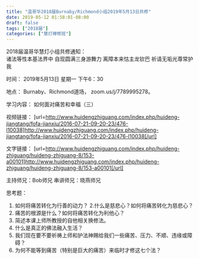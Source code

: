 ```yaml
---
title: "温哥华2018届Burnaby/Richmond小组2019年5月13日共修"
date: 2019-05-12 01:58:01-08:00
draft: false
tags: ["2018届"]
categories: ["慧灯禅修班"]
---
```

2018届温哥华慧灯小组共修通知：                                          
诸法等性本基法界中
自现圆满三身游舞力
离障本来怙主龙钦巴
祈请无垢光尊常护我

时间：
2019年5月13日 星期一 下午6：30

地点：
Burnaby、Richmond道场， zoom.us/j/7789995278。

学习内容：
如何面对痛苦和幸福（三）

视频链接：
[url=http://www.huidengzhiguang.com/index.php/huideng-jiangtang/fofa-jianxiu/2016-07-21-09-20-23/476-l10038]http://www.huidengzhiguang.com/index.php/huideng-jiangtang/fofa-jianxiu/2016-07-21-09-20-23/476-l10038[/url]

文字链接：
[url=http://www.huidengzhiguang.com/index.php/huideng-zhiguang/huideng-zhiguang-8/153-a00101]http://www.huidengzhiguang.com/index.php/huideng-zhiguang/huideng-zhiguang-8/153-a00101[/url]

主持师兄：Bob师兄
串讲师兄：晓燕师兄                

思考题：
1. 如何将痛苦转化为行善的动力？
2.什么是慈悲心？如何将痛苦转化为慈悲心？
3. 痛苦的根源是什么？如何将痛苦转化为利他心？
4. 简述本课上师所教授的自他相关换修法。
5. 什么是真正的佛法融入生活？
6. 我们现在要不要祈祷上师和护法神赐给我们一些痛苦、压力、不顺、违缘或障碍？
7. 为何不能等到痛苦（特别是巨大的痛苦）来临时才修这七个法？
